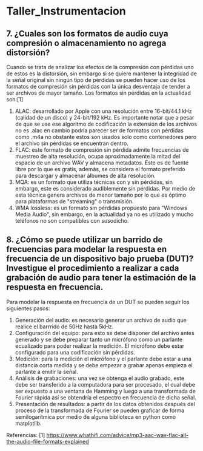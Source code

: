 # Taller_Instrumentacion

## 7. ¿Cuales son los formatos de audio cuya compresión o almacenamiento no agrega distorsión?
Cuando se trata de analizar los efectos de la compresión con pérdidas uno de estos es la distorsión, sin embargo si se quiere mantener la integridad de la señal original sin ningún tipo de pérdidas se pueden hacer uso de los formatos de compresión sin pérdidas con la única desventaja de tender a ser archivos de mayor tamaño. Los formatos sin pérdidas en la actualidad son:[1]
1. ALAC: desarrollado por Apple con una resolución entre 16-bit/44.1 kHz (calidad de un disco) y 24-bit/192 kHz. Es importante notar que a pesar de que se use ese algoritmo de codificación la extensión de los archivos no es .alac en cambio podría parecer ser de formatos con pérdidas como .m4a no obstante estos son usados solo como contenedores pero el archivo sin pérdidas se encuentran dentro.
2. FLAC: este formato de compresión sin pérdida admite frecuencias de muestreo de alta resolución, ocupa aproximadamente la mitad del espacio de un archivo WAV y almacena metadatos. Este es de fuente libre por lo que es gratis, además, se considera el formato preferido para descargar y almacenar álbumes de alta resolución.
3. MQA: es un formato que utiliza técnicas con y sin pérdidas, sin embargo, este es considerado audiblemente sin pérdidas. Por medio de esta técnica genera archivos de menor tamaño por lo que es óptimo para plataformas de "streaming" o transmisión.
4. WMA lossless: es un formato sin pérdidas propuesto para "Windows Media Audio", sin embargo, en la actualidad ya no es utilizado y mucho teléfonos no son compatibles con susodicho.
## 8. ¿Cómo se puede utilizar un barrido de frecuencias para modelar la respuesta en frecuencia de un dispositivo bajo prueba (DUT)? Investigue el procedimiento a realizar a cada grabación de audio para tener la estimación de la respuesta en frecuencia.
Para modelar la respuesta en frecuencia de un DUT se pueden seguir los siguientes pasos:
1. Generación del audio: es necesario generar un archivo de audio que realice el barrrido de 50Hz hasta 5kHz.
2. Configuración del equipo: para esto se debe disponer del archivo antes generado y se debe preparar tanto un micrófono como un parlante ecualizado para poder realizar la medición. El micrófono debe estar configurado para una codificación sin pérdidas.
3. Medición: para la medición el micrófono y el parlante debe estar a una distancia corta medida y se debe empezar a grabar apenas empieza el parlante a emitir la señal.
4. Análisis de grabaciones: una vez se obtenga el audio grabado, este debe ser transferido a la computadora para ser procesado, el cual debe ser expuesto a una ventana de Hamming y luego a una transformada de Fourier rápida así se obtendría el espectro en frecuencia de dicha señal.
5. Presentación de resultados: a partir de los datos obtenidos después del proceso de la transformada de Fourier se pueden graficar de forma semilogarítmica por medio de alguna biblioteca en python como matplotlib.



Referencias:
[1] https://www.whathifi.com/advice/mp3-aac-wav-flac-all-the-audio-file-formats-explained
